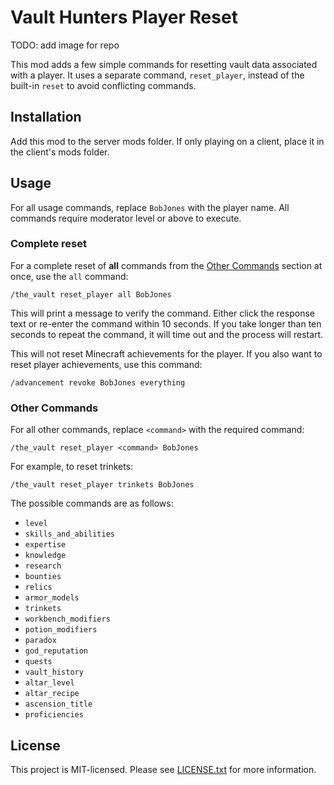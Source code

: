 # Vault Hunters Player Reset

TODO: add image for repo

This mod adds a few simple commands for resetting vault data associated with a player.
It uses a separate command, `reset_player`, instead of the built-in `reset` to avoid conflicting commands.

## Installation

Add this mod to the server mods folder. If only playing on a client, place it in the client's mods folder.

## Usage

For all usage commands, replace `BobJones` with the player name. All commands require moderator level or above to
execute.

### Complete reset

For a complete reset of **all** commands from the [Other Commands](#other-commands) section at once, use the `all` command:

```
/the_vault reset_player all BobJones
```

This will print a message to verify the command. Either click the response text or re-enter the command within 10 seconds.
If you take longer than ten seconds to repeat the command, it will time out and the process will restart.

This will not reset Minecraft achievements for the player. If you also want to reset player achievements, use this
command:

```
/advancement revoke BobJones everything
```

### Other Commands

For all other commands, replace `<command>` with the required command:

```
/the_vault reset_player <command> BobJones
```

For example, to reset trinkets:

```
/the_vault reset_player trinkets BobJones
```

The possible commands are as follows:

- `level`
- `skills_and_abilities`
- `expertise`
- `knowledge`
- `research`
- `bounties`
- `relics`
- `armor_models`
- `trinkets`
- `workbench_modifiers`
- `potion_modifiers`
- `paradox`
- `god_reputation`
- `quests`
- `vault_history`
- `altar_level`
- `altar_recipe`
- `ascension_title`
- `proficiencies`

## License

This project is MIT-licensed. Please see [LICENSE.txt](./LICENSE.txt) for more information.
